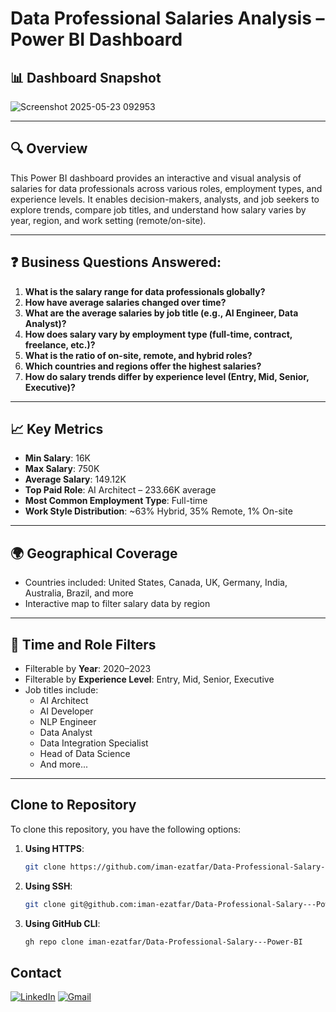 # Data Professional Salaries Analysis – Power BI Dashboard

## 📊 Dashboard Snapshot

![Screenshot 2025-05-23 092953](https://github.com/user-attachments/assets/92ea7172-8d89-4f3f-8c7b-2877a1367415)

---

## 🔍 Overview

This Power BI dashboard provides an interactive and visual analysis of salaries for data professionals across various roles, employment types, and experience levels. It enables decision-makers, analysts, and job seekers to explore trends, compare job titles, and understand how salary varies by year, region, and work setting (remote/on-site).

---

## ❓ Business Questions Answered:

1. **What is the salary range for data professionals globally?**
2. **How have average salaries changed over time?**
3. **What are the average salaries by job title (e.g., AI Engineer, Data Analyst)?**
4. **How does salary vary by employment type (full-time, contract, freelance, etc.)?**
5. **What is the ratio of on-site, remote, and hybrid roles?**
6. **Which countries and regions offer the highest salaries?**
7. **How do salary trends differ by experience level (Entry, Mid, Senior, Executive)?**

---

## 📈 Key Metrics

- **Min Salary**: 16K  
- **Max Salary**: 750K  
- **Average Salary**: 149.12K  
- **Top Paid Role**: AI Architect – 233.66K average  
- **Most Common Employment Type**: Full-time  
- **Work Style Distribution**: ~63% Hybrid, 35% Remote, 1% On-site

---

## 🌍 Geographical Coverage

- Countries included: United States, Canada, UK, Germany, India, Australia, Brazil, and more
- Interactive map to filter salary data by region

---

## 📅 Time and Role Filters

- Filterable by **Year**: 2020–2023  
- Filterable by **Experience Level**: Entry, Mid, Senior, Executive  
- Job titles include:  
  - AI Architect  
  - AI Developer  
  - NLP Engineer  
  - Data Analyst  
  - Data Integration Specialist  
  - Head of Data Science  
  - And more...

---
## **Clone to Repository**

To clone this repository, you have the following options:

1. **Using HTTPS**:
    ```bash
    git clone https://github.com/iman-ezatfar/Data-Professional-Salary---Power-BI.git
    ```

2. **Using SSH**:
    ```bash
    git clone git@github.com:iman-ezatfar/Data-Professional-Salary---Power-BI.git
    ```

3. **Using GitHub CLI**:
    ```bash
    gh repo clone iman-ezatfar/Data-Professional-Salary---Power-BI
    ```

## Contact

<a href="https://www.linkedin.com/in/imanezatfar"><img src="https://img.icons8.com/color/48/000000/linkedin.png" alt="LinkedIn"/></a>
<a href="mailto:iman.ezatfar89@gmail.com"><img src="https://img.icons8.com/color/48/000000/gmail.png" alt="Gmail"/></a>
